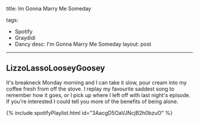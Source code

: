 title: Im Gonna Marry Me Someday

tags:
- Spotify
- Graydidi
- Dancy
desc: I'm Gonna Marry Me Someday
layout: post
---
## LizzoLassoLooseyGoosey
It's breakneck Monday morning and I can take it slow, pour cream into my coffee fresh from off the stove. I replay my favourite saddest song to remember how it goes, or I pick up where I left off with last night's episode.
If you're interested I could tell you more of the benefits of being alone.
<!-- more -->

{% include spotifyPlaylist.html id="3AacgD5OaVJNcjB2h0bzuO" %}
